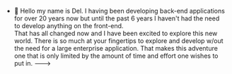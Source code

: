- 👋 Hello my name is Del.  I having been developing back-end applications for over 20 years now but until the past 6 years I haven't had the need to develop anything on the front-end.  
That has all changed now and I have been excited to explore this new world.  There is so much at your fingertips to explore and develop w/out the need for a large enterprise 
application.  That makes this adventure one that is only limited by the amount of time and effort one wishes to put in.
--->
